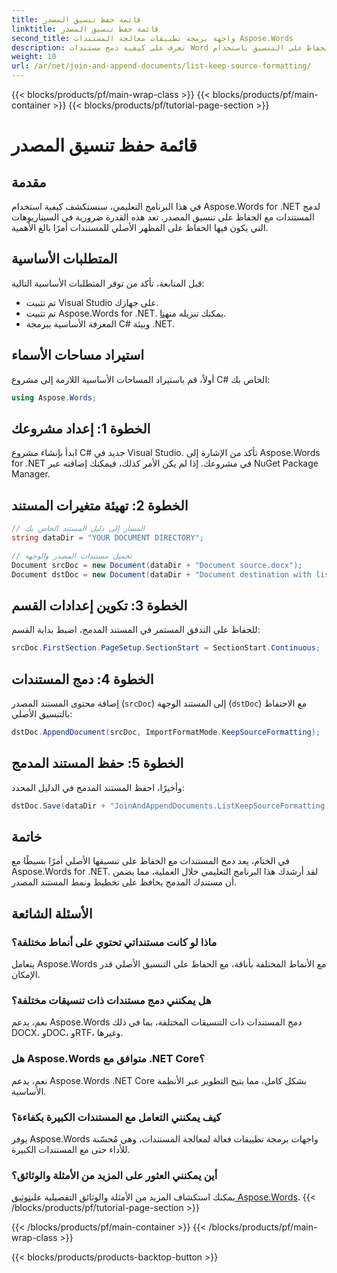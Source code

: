```yaml
---
title: قائمة حفظ تنسيق المصدر
linktitle: قائمة حفظ تنسيق المصدر
second_title: واجهة برمجة تطبيقات معالجة المستندات Aspose.Words
description: تعرف على كيفية دمج مستندات Word مع الحفاظ على التنسيق باستخدام Aspose.Words for .NET. يوفر هذا البرنامج التعليمي إرشادات خطوة بخطوة لدمج المستندات بسلاسة.
weight: 10
url: /ar/net/join-and-append-documents/list-keep-source-formatting/
---
```


{{< blocks/products/pf/main-wrap-class >}}
{{< blocks/products/pf/main-container >}}
{{< blocks/products/pf/tutorial-page-section >}}

# قائمة حفظ تنسيق المصدر

## مقدمة

في هذا البرنامج التعليمي، سنستكشف كيفية استخدام Aspose.Words for .NET لدمج المستندات مع الحفاظ على تنسيق المصدر. تعد هذه القدرة ضرورية في السيناريوهات التي يكون فيها الحفاظ على المظهر الأصلي للمستندات أمرًا بالغ الأهمية.

## المتطلبات الأساسية

قبل المتابعة، تأكد من توفر المتطلبات الأساسية التالية:

- تم تثبيت Visual Studio على جهازك.
-  تم تثبيت Aspose.Words for .NET. يمكنك تنزيله من[هنا](https://releases.aspose.com/words/net/).
- المعرفة الأساسية ببرمجة C# وبيئة .NET.

## استيراد مساحات الأسماء

أولاً، قم باستيراد المساحات الأساسية اللازمة إلى مشروع C# الخاص بك:

```csharp
using Aspose.Words;
```

## الخطوة 1: إعداد مشروعك

ابدأ بإنشاء مشروع C# جديد في Visual Studio. تأكد من الإشارة إلى Aspose.Words for .NET في مشروعك. إذا لم يكن الأمر كذلك، فيمكنك إضافته عبر NuGet Package Manager.

## الخطوة 2: تهيئة متغيرات المستند

```csharp
// المسار إلى دليل المستند الخاص بك
string dataDir = "YOUR DOCUMENT DIRECTORY";

// تحميل مستندات المصدر والوجهة
Document srcDoc = new Document(dataDir + "Document source.docx");
Document dstDoc = new Document(dataDir + "Document destination with list.docx");
```

## الخطوة 3: تكوين إعدادات القسم

للحفاظ على التدفق المستمر في المستند المدمج، اضبط بداية القسم:

```csharp
srcDoc.FirstSection.PageSetup.SectionStart = SectionStart.Continuous;
```

## الخطوة 4: دمج المستندات

إضافة محتوى المستند المصدر (`srcDoc`) إلى المستند الوجهة (`dstDoc`) مع الاحتفاظ بالتنسيق الأصلي:

```csharp
dstDoc.AppendDocument(srcDoc, ImportFormatMode.KeepSourceFormatting);
```

## الخطوة 5: حفظ المستند المدمج

وأخيرًا، احفظ المستند المدمج في الدليل المحدد:

```csharp
dstDoc.Save(dataDir + "JoinAndAppendDocuments.ListKeepSourceFormatting.docx");
```

## خاتمة

في الختام، يعد دمج المستندات مع الحفاظ على تنسيقها الأصلي أمرًا بسيطًا مع Aspose.Words for .NET. لقد أرشدك هذا البرنامج التعليمي خلال العملية، مما يضمن أن مستندك المدمج يحافظ على تخطيط ونمط المستند المصدر.

## الأسئلة الشائعة

### ماذا لو كانت مستنداتي تحتوي على أنماط مختلفة؟
يتعامل Aspose.Words مع الأنماط المختلفة بأناقة، مع الحفاظ على التنسيق الأصلي قدر الإمكان.

### هل يمكنني دمج مستندات ذات تنسيقات مختلفة؟
نعم، يدعم Aspose.Words دمج المستندات ذات التنسيقات المختلفة، بما في ذلك DOCX، وDOC، وRTF، وغيرها.

### هل Aspose.Words متوافق مع .NET Core؟
نعم، يدعم Aspose.Words .NET Core بشكل كامل، مما يتيح التطوير عبر الأنظمة الأساسية.

### كيف يمكنني التعامل مع المستندات الكبيرة بكفاءة؟
يوفر Aspose.Words واجهات برمجة تطبيقات فعالة لمعالجة المستندات، وهي مُحسّنة للأداء حتى مع المستندات الكبيرة.

### أين يمكنني العثور على المزيد من الأمثلة والوثائق؟
 يمكنك استكشاف المزيد من الأمثلة والوثائق التفصيلية على[توثيق Aspose.Words](https://reference.aspose.com/words/net/).
{{< /blocks/products/pf/tutorial-page-section >}}

{{< /blocks/products/pf/main-container >}}
{{< /blocks/products/pf/main-wrap-class >}}

{{< blocks/products/products-backtop-button >}}
